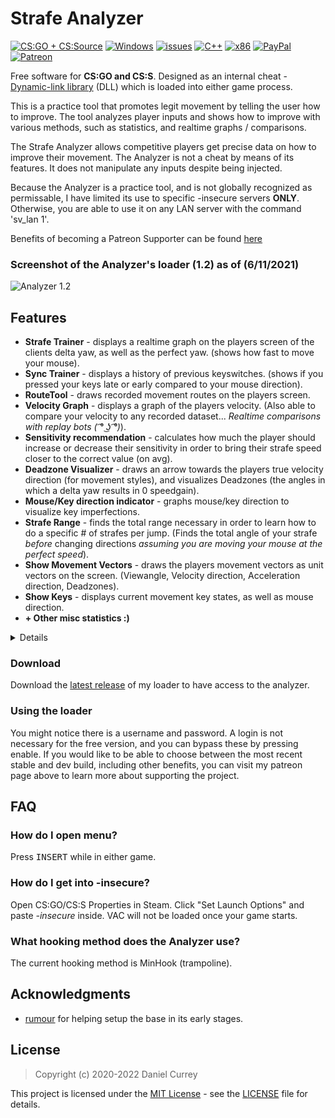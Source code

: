 # Strafe Analyzer
[![CS:GO + CS:Source](https://img.shields.io/badge/game-CS:GO%20+%20CS:Source-yellow.svg?style=plastic)](https://store.steampowered.com/app/730/CounterStrike_Global_Offensive/) 
[![Windows](https://img.shields.io/badge/platform-Windows-0078d7.svg?style=plastic)](https://en.wikipedia.org/wiki/Microsoft_Windows) 
[![issues](https://img.shields.io/github/issues/spicy/StrafeAnalyzer.svg?style=plastic)](https://github.com/spicy/StrafeAnalyzer/issues)
[![C++](https://img.shields.io/badge/language-C%2B%2B-%23f34b7d.svg?style=plastic)](https://en.wikipedia.org/wiki/C%2B%2B) 
[![x86](https://img.shields.io/badge/arch-x86-red.svg?style=plastic)](https://en.wikipedia.org/wiki/X86)
[![PayPal](https://img.shields.io/badge/donate-PayPal-104098.svg?style=plastic&logo=PayPal)](https://paypal.me/spicycurrey)
[![Patreon](https://img.shields.io/badge/support%20me-Patreon-104098.svg?style=plastic&logo=Patreon)](https://www.patreon.com/spicycurrey)

Free software for **CS:GO and CS:S**. Designed as an internal cheat - [Dynamic-link library](https://en.wikipedia.org/wiki/Dynamic-link_library) (DLL) which is loaded into either game process.

This is a practice tool that promotes legit movement by telling the user how to improve. The tool analyzes player inputs and shows how to improve with various methods, such as statistics, and realtime graphs / comparisons.

The Strafe Analyzer allows competitive players get precise data on how to improve their movement. The Analyzer is not a cheat by means of its features. It does not manipulate any inputs despite being injected.

Because the Analyzer is a practice tool, and is not globally recognized as permissable, I have limited its use to specific -insecure servers **ONLY**. Otherwise, you are able to use it on any LAN server with the command 'sv_lan 1'.

Benefits of becoming a Patreon Supporter can be found [here](https://www.patreon.com/posts/strafe-analyzer-43354531)

### Screenshot of the Analyzer's loader (1.2) as of (6/11/2021)
![Analyzer 1.2](https://github.com/spicy/StrafeAnalyzer/blob/master/loader.png?raw=true)

## Features
*   **Strafe Trainer** - displays a realtime graph on the players screen of the clients delta yaw, as well as the perfect yaw. (shows how fast to move your mouse).
*   **Sync Trainer** - displays a history of previous keyswitches. (shows if you pressed your keys late or early compared to your mouse direction).
*   **RouteTool** - draws recorded movement routes on the players screen.
*   **Velocity Graph** - displays a graph of the players velocity. (Also able to compare your velocity to any recorded dataset... *Realtime comparisons with replay bots ( ͡° ͜ʖ ͡°)*).
*   **Sensitivity recommendation** - calculates how much the player should increase or decrease their sensitivity in order to bring their strafe speed closer to the correct value (on avg).
*   **Deadzone Visualizer** - draws an arrow towards the players true velocity direction (for movement styles), and visualizes Deadzones (the angles in which a delta yaw results in 0 speedgain).
*   **Mouse/Key direction indicator** - graphs mouse/key direction to visualize key imperfections.
*   **Strafe Range** - finds the total range necessary in order to learn how to do a specific # of strafes per jump. (Finds the total angle of your strafe *before* changing directions *assuming you are moving your mouse at the perfect speed*).
*   **Show Movement Vectors** - draws the players movement vectors as unit vectors on the screen. (Viewangle, Velocity direction, Acceleration direction, Deadzones).
*   **Show Keys** - displays current movement key states, as well as mouse direction.
*   **+ Other misc statistics :)**

<details>

*   **+ changeable UI positions for most features** 

</details>

### Download

Download the [latest release](https://github.com/spicy/StrafeAnalyzer/releases/latest) of my loader to have access to the analyzer.

### Using the loader

You might notice there is a username and password. A login is not necessary for the free version, and you can bypass these by pressing enable. If you would like to be able to choose between the most recent stable and dev build, including
other benefits, you can visit my patreon page above to learn more about supporting the project.

## FAQ
### How do I open menu?
Press <kbd>INSERT</kbd> while in either game.

### How do I get into -insecure?
Open CS:GO/CS:S Properties in Steam. Click "Set Launch Options" and paste *-insecure* inside. VAC will not be loaded once your game starts.

### What hooking method does the Analyzer use?
The current hooking method is MinHook (trampoline).

## Acknowledgments

*   [rumour](https://github.com/rumoura) for helping setup the base in its early stages.

## License
> Copyright (c) 2020-2022 Daniel Currey

This project is licensed under the [MIT License](https://opensource.org/licenses/mit-license.php) - see the [LICENSE](https://github.com/spicy/StrafeAnalyzer/LICENSE) file for details.
